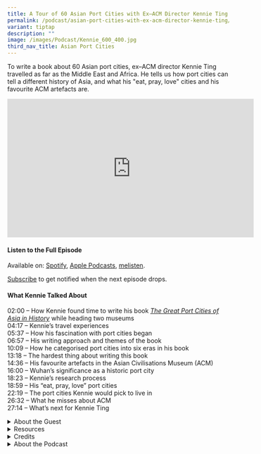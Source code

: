 ```yaml
---
title: A Tour of 60 Asian Port Cities with Ex–ACM Director Kennie Ting
permalink: /podcast/asian-port-cities-with-ex-acm-director-kennie-ting/
variant: tiptap
description: ""
image: /images/Podcast/Kennie_600_400.jpg
third_nav_title: Asian Port Cities
---
```

<p>To write a book about 60 Asian port cities, ex–ACM director Kennie Ting
travelled as far as the Middle East and Africa. He tells us how port cities
can tell a different history of Asia, and what his "eat, pray, love" cities
and his favourite ACM artefacts are.</p>
<div class="iframe-wrapper">
<iframe height="315" width="560" allowfullscreen="true" frameborder="0" src="https://www.youtube.com/embed/EuHoXFSoqUw"></iframe>
</div>
<h4><strong>Listen to the Full Episode</strong></h4>
<p>Available on: <a href="https://open.spotify.com/episode/2FqUWRztKoh3aPVvmQz9kz" rel="noopener nofollow" target="_blank">Spotify</a>,
<a href="https://podcasts.apple.com/us/podcast/a-tour-of-60-asian-port-cities-with-ex-acm/id1688142751?i=1000675263403" rel="noopener nofollow" target="_blank">Apple Podcasts</a>, <a href="https://www.melisten.sg/podcast/playlist/BiblioAsia%2B-2115156/A-Tour-of-60-Asian-Port-Cities-with-Ex%E2%80%93ACM-Director-Kennie-Ting-2734461" rel="noopener nofollow" target="_blank">melisten</a>.</p>
<p><a href="https://open.spotify.com/show/66PYiIthr1KqQhJ82XH4DN" rel="noopener noreferrer nofollow" target="_blank"><u>Subscribe</u></a> to
get notified when the next episode drops.</p>
<p></p>
<h4><strong>What Kennie Talked About</strong></h4>
<p>02:00 – How Kennie found time to write his book <em><a href="https://eservice.nlb.gov.sg/redir/itemdetails?bid=300037595" rel="noopener noreferrer nofollow" target="_blank">The Great Port Cities of Asia in History</a> </em>while
heading two museums
<br>04:17 – Kennie’s travel experiences
<br>05:37 – How his fascination with port cities began
<br>06:57 – His writing approach and themes of the book
<br>10:09 – How he categorised port cities into six eras in his book
<br>13:18 – The hardest thing about writing this book
<br>14:36 – His favourite artefacts in the Asian Civilisations Museum (ACM)
<br>16:00 – Wuhan’s significance as a historic port city &nbsp;
<br>18:23 – Kennie’s research process
<br>18:59 – His “eat, pray, love”<em> </em>port cities
<br>22:19 – The port cities Kennie would pick to live in
<br>26:32 – What he misses about ACM
<br>27:14 – What’s next for Kennie Ting</p>
<p></p>
<div data-type="detailGroup" class="isomer-accordion isomer-accordion-white">
<details class="isomer-details">
<summary>About the Guest</summary>
<div data-type="detailsContent" class="isomer-details-content">
<p>A writer and museum professional fascinated by the history, heritage and
culture of Asian port cities, Kennie Ting is the former director of the
Asian Civilisations Museum and Peranakan Museum in Singapore. He has written <em><a href="https://eservice.nlb.gov.sg/redir/itemdetails?bid=201300611" rel="noopener nofollow" target="_blank">The Romance of the Grand Tour: 100 Years of Travel in South East Asia</a></em> (2015)
and <em><a href="https://eservice.nlb.gov.sg/redir/itemdetails?bid=203225412" rel="noopener nofollow" target="_blank">Singapore 1819: A Living Legacy</a></em> (2019).
His recent book, <em><a href="https://eservice.nlb.gov.sg/redir/itemdetails?bid=300037595" rel="noopener nofollow" target="_blank">The Great Port Cities of Asia in History</a> </em>(2024),
re-examines Asian history from the perspective of 60 port cities across
the region.</p>
</div>
</details>
<details class="isomer-details">
<summary>Resources</summary>
<div data-type="detailsContent" class="isomer-details-content">
<p>Kennie Ting, <em><a href="https://eservice.nlb.gov.sg/redir/itemdetails?bid=201300611" rel="noopener noreferrer nofollow" target="_blank">The Romance of the Grand Tour: 100 Years of Travel in South East Asia</a></em> (Singapore:
Talisman, 2015).</p>
<p></p>
<p>Kennie Ting, <em><a href="https://eservice.nlb.gov.sg/redir/itemdetails?bid=203225412" rel="noopener noreferrer nofollow" target="_blank">Singapore 1819: A Living Legacy</a></em> (Singapore:
Talisman, 2019).</p>
<p></p>
<p>Kennie Ting, <em><a href="https://eservice.nlb.gov.sg/redir/itemdetails?bid=300037595" rel="noopener noreferrer nofollow" target="_blank">The Great Port Cities of Asia in History</a> </em>(Singapore:
Talisman, 2024).</p>
<p></p>
<p>John Darwin, <em><a href="https://eservice.nlb.gov.sg/redir/itemdetails?bid=205697760" rel="noopener nofollow" target="_blank">Unlocking the World: Port Cities and Globalization in the Age of Steam, 1830–1930</a></em> (London:
Penguin Books, 2021).</p>
<p></p>
<p>Derek Heng, “<a href="https://biblioasia.nlb.gov.sg/vol-1/issue1/nov-2005/continuities-changes-port-city/" rel="noopener noreferrer nofollow" target="_blank">Continuities and Changes: Singapore as a Port City Over 700 Years</a>,” <em>BiblioAsia</em> 1,
no. 1 (November 2005).</p>
</div>
</details>
<details class="isomer-details">
<summary>Credits</summary>
<div data-type="detailsContent" class="isomer-details-content">
<p>This episode of BiblioAsia+ was hosted by Jimmy Yap and produced by Soh
Gek Han. Sound engineering was done by Doppler Soundlab. The background
music "Di Tanjong Katong" was composed by Osman Ahmad and performed by&nbsp;
<a href="https://www.youtube.com/watch?v=uA2v7ka5TAI" rel="noopener noreferrer" target="_blank"><u>Chords Haven</u> 
</a>. Special thanks to Kennie for coming on the show.</p>
</div>
</details>
<details class="isomer-details">
<summary>About the Podcast</summary>
<div data-type="detailsContent" class="isomer-details-content">
<p>BiblioAsia+ is a podcast about Singapore history by the National Library
of Singapore.</p>
</div>
</details>
</div>
<p>
<br>
</p>
<p></p>